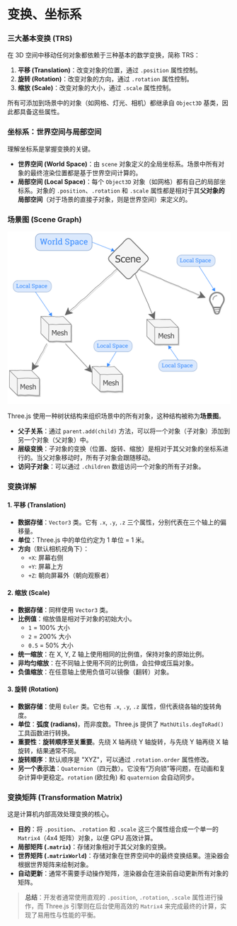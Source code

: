# 变换、坐标系


### 三大基本变换 (TRS)

在 3D 空间中移动任何对象都依赖于三种基本的数学变换，简称 TRS：
1.  **平移 (Translation)**：改变对象的位置，通过 `.position` 属性控制。
2.  **旋转 (Rotation)**：改变对象的方向，通过 `.rotation` 属性控制。
3.  **缩放 (Scale)**：改变对象的大小，通过 `.scale` 属性控制。

所有可添加到场景中的对象（如网格、灯光、相机）都继承自 `Object3D` 基类，因此都具备这些属性。


### 坐标系：世界空间与局部空间

理解坐标系是掌握变换的关键。
*  **世界空间 (World Space)**：由 `scene` 对象定义的全局坐标系。场景中所有对象的最终渲染位置都是基于世界空间计算的。
*  **局部空间 (Local Space)**：每个 `Object3D` 对象（如网格）都有自己的局部坐标系。对象的 `.position`、`.rotation` 和 `.scale` 属性都是相对于其**父对象的局部空间**（对于场景的直接子对象，则是世界空间）来定义的。

### 场景图 (Scene Graph)

![local_space_scene_graph](./attachments/local_space_scene_graph.svg)

Three.js 使用一种树状结构来组织场景中的所有对象，这种结构被称为**场景图**。
*   **父子关系**：通过 `parent.add(child)` 方法，可以将一个对象（子对象）添加到另一个对象（父对象）中。
*   **层级变换**：子对象的变换（位置、旋转、缩放）是相对于其父对象的坐标系进行的。当父对象移动时，所有子对象会跟随移动。
*   **访问子对象**：可以通过 `.children` 数组访问一个对象的所有子对象。

### 变换详解

#### 1. 平移 (Translation)
*   **数据存储**：`Vector3` 类。它有 `.x`, `.y`, `.z` 三个属性，分别代表在三个轴上的偏移量。
*   **单位**：Three.js 中的单位约定为 1 单位 = 1 米。
*   **方向**（默认相机视角下）：
    *   `+X`: 屏幕右侧
    *   `+Y`: 屏幕上方
    *   `+Z`: 朝向屏幕外（朝向观察者）

#### 2. 缩放 (Scale)
*   **数据存储**：同样使用 `Vector3` 类。
*   **比例值**：缩放值是相对于对象的初始大小。
    *   `1` = 100% 大小
    *   `2` = 200% 大小
    *   `0.5` = 50% 大小
*   **统一缩放**：在 X, Y, Z 轴上使用相同的比例值，保持对象的原始比例。
*   **非均匀缩放**：在不同轴上使用不同的比例值，会拉伸或压扁对象。
*   **负值缩放**：在任意轴上使用负值可以镜像（翻转）对象。

#### 3. 旋转 (Rotation)
*   **数据存储**：使用 `Euler` 类。它也有 `.x`, `.y`, `.z` 属性，但代表绕各轴的旋转角度。
*   **单位**：**弧度 (radians)**，而非度数。Three.js 提供了 `MathUtils.degToRad()` 工具函数进行转换。
*   **重要性**：**旋转顺序至关重要**。先绕 X 轴再绕 Y 轴旋转，与先绕 Y 轴再绕 X 轴旋转，结果通常不同。
*   **旋转顺序**：默认顺序是 "XYZ"，可以通过 `.rotation.order` 属性修改。
*   **另一个表示法**：`Quaternion`（四元数）。它没有“万向锁”等问题，在动画和复杂计算中更稳定。`rotation` (欧拉角) 和 `quaternion` 会自动同步。

### 变换矩阵 (Transformation Matrix)

这是计算机内部高效处理变换的核心。
*   **目的**：将 `.position`、`.rotation` 和 `.scale` 这三个属性组合成一个单一的 `Matrix4`（4x4 矩阵）对象，以便 GPU 高效计算。
*   **局部矩阵 (`.matrix`)**：存储对象相对于其父对象的变换。
*   **世界矩阵 (`.matrixWorld`)**：存储对象在世界空间中的最终变换结果。渲染器会根据世界矩阵来绘制对象。
*   **自动更新**：通常不需要手动操作矩阵，渲染器会在渲染前自动更新所有对象的矩阵。

> **总结**：开发者通常使用直观的 `.position`, `.rotation`, `.scale` 属性进行操作，而 Three.js 引擎则在后台使用高效的 `Matrix4` 来完成最终的计算，实现了易用性与性能的平衡。